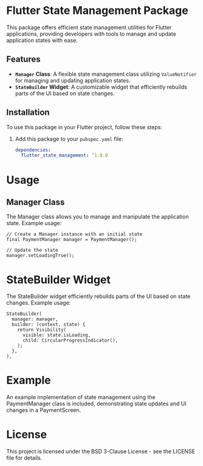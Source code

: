 # Flutter State Management Package

This package offers efficient state management utilities for Flutter applications, providing developers with tools to manage and update application states with ease.

## Features

- **`Manager` Class**: A flexible state management class utilizing `ValueNotifier` for managing and updating application states.
- **`StateBuilder` Widget**: A customizable widget that efficiently rebuilds parts of the UI based on state changes.

## Installation

To use this package in your Flutter project, follow these steps:

1. Add this package to your `pubspec.yaml` file:

   ```yaml
   dependencies:
     flutter_state_management: ^1.0.0 

# Usage

## Manager Class

The Manager class allows you to manage and manipulate the application state. Example usage:
```
// Create a Manager instance with an initial state
final PaymentManager manager = PaymentManager();

// Update the state
manager.setLoadingTrue();
```

# StateBuilder Widget

The StateBuilder widget efficiently rebuilds parts of the UI based on state changes. Example usage:

```
StateBuilder(
  manager: manager,
  builder: (context, state) {
    return Visibility(
      visible: state.isLoading,
      child: CircularProgressIndicator(),
    );
  },
),
```


# Example

An example implementation of state management using the PaymentManager class is included, demonstrating state updates and UI changes in a PaymentScreen.

# License

This project is licensed under the BSD 3-Clause License - see the LICENSE file for details.
